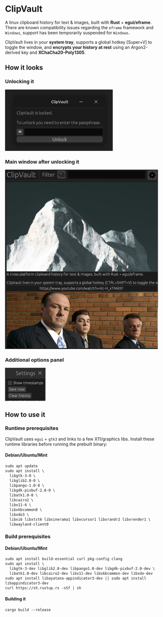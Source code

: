 # ClipVault

A linux clipboard history for text & images, built with **Rust** + **egui/eframe**.
There are known compatibility issues regarding the `eframe` framework and `Windows`, support has been temporarily suspended for `Windows`.   

ClipVault lives in your **system tray**, supports a global hotkey [Super+V] to toggle the window, and **encrypts your history at rest** using an Argon2-derived key and **XChaCha20-Poly1305**.


## How it looks

### Unlocking it
![alt text](https://raw.githubusercontent.com/AndreiVladescu/ClipVault/refs/heads/master/img/unlock_clipvault.png)

### Main window after unlocking it
![alt text](https://raw.githubusercontent.com/AndreiVladescu/ClipVault/refs/heads/master/img/main_clipvault.png)

### Additional options panel
![alt text](https://raw.githubusercontent.com/AndreiVladescu/ClipVault/refs/heads/master/img/additional_options.png)

## How to use it

### Runtime prerequisites
ClipVault uses `egui` + `gtk3` and links to a few X11/graphics libs.
Install these runtime libraries before running the prebuilt binary:

#### Debian/Ubuntu/Mint
```
sudo apt update
sudo apt install \
  libgtk-3-0 \
  libglib2.0-0 \
  libpango-1.0-0 \
  libgdk-pixbuf-2.0-0 \
  libatk1.0-0 \
  libcairo2 \
  libx11-6 \
  libxkbcommon0 \
  libxdo3 \
  libxi6 libxtst6 libxinerama1 libxcursor1 libxrandr2 libxrender1 \
  libwayland-client0
```
### Build prerequisites

#### Debian/Ubuntu/Mint
```
sudo apt install build-essential curl pkg-config clang
sudo apt install \
  libgtk-3-dev libglib2.0-dev libpango1.0-dev libgdk-pixbuf-2.0-dev \
  libatk1.0-dev libcairo2-dev libx11-dev libxkbcommon-dev libxdo-dev
sudo apt install libayatana-appindicator3-dev || sudo apt install libappindicator3-dev
curl https://sh.rustup.rs -sSf | sh
```

#### Building it

```cargo build --release```
